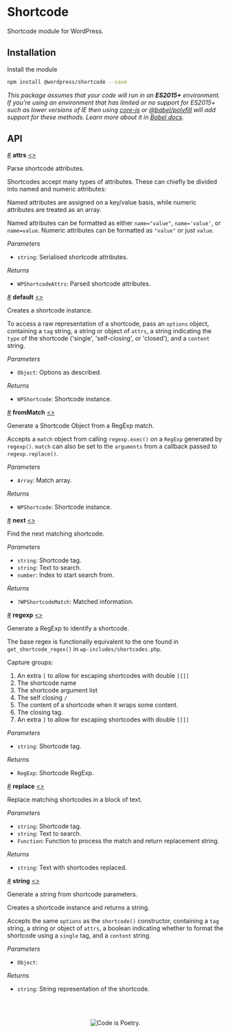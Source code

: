 # Shortcode

Shortcode module for WordPress.

## Installation

Install the module

```bash
npm install @wordpress/shortcode --save
```

_This package assumes that your code will run in an **ES2015+** environment. If you're using an environment that has limited or no support for ES2015+ such as lower versions of IE then using [core-js](https://github.com/zloirock/core-js) or [@babel/polyfill](https://babeljs.io/docs/en/next/babel-polyfill) will add support for these methods. Learn more about it in [Babel docs](https://babeljs.io/docs/en/next/caveats)._

## API

<!-- START TOKEN(Autogenerated API docs) -->

<a href="#attrs">#</a> **attrs** [\<>](src/index.js#L167-L210)

Parse shortcode attributes.

Shortcodes accept many types of attributes. These can chiefly be divided into
named and numeric attributes:

Named attributes are assigned on a key/value basis, while numeric attributes
are treated as an array.

Named attributes can be formatted as either `name="value"`, `name='value'`,
or `name=value`. Numeric attributes can be formatted as `"value"` or just
`value`.

_Parameters_

-   `string`: Serialised shortcode attributes.

_Returns_

-   `WPShortcodeAttrs`: Parsed shortcode attributes.

<a href="#default">#</a> **default** [\<>](src/index.js#L363-L363)

Creates a shortcode instance.

To access a raw representation of a shortcode, pass an `options` object,
containing a `tag` string, a string or object of `attrs`, a string indicating
the `type` of the shortcode ('single', 'self-closing', or 'closed'), and a
`content` string.

_Parameters_

-   `Object`: Options as described.

_Returns_

-   `WPShortcode`: Shortcode instance.

<a href="#frommatch">#</a> **fromMatch** [\<>](src/index.js#L223-L240)

Generate a Shortcode Object from a RegExp match.

Accepts a `match` object from calling `regexp.exec()` on a `RegExp` generated
by `regexp()`. `match` can also be set to the `arguments` from a callback
passed to `regexp.replace()`.

_Parameters_

-   `Array`: Match array.

_Returns_

-   `WPShortcode`: Shortcode instance.

<a href="#next">#</a> **next** [\<>](src/index.js#L45-L80)

Find the next matching shortcode.

_Parameters_

-   `string`: Shortcode tag.
-   `string`: Text to search.
-   `number`: Index to start search from.

_Returns_

-   `?WPShortcodeMatch`: Matched information.

<a href="#regexp">#</a> **regexp** [\<>](src/index.js#L146-L148)

Generate a RegExp to identify a shortcode.

The base regex is functionally equivalent to the one found in
`get_shortcode_regex()` in `wp-includes/shortcodes.php`.

Capture groups:

1.  An extra `[` to allow for escaping shortcodes with double `[[]]`
2.  The shortcode name
3.  The shortcode argument list
4.  The self closing `/`
5.  The content of a shortcode when it wraps some content.
6.  The closing tag.
7.  An extra `]` to allow for escaping shortcodes with double `[[]]`

_Parameters_

-   `string`: Shortcode tag.

_Returns_

-   `RegExp`: Shortcode RegExp.

<a href="#replace">#</a> **replace** [\<>](src/index.js#L92-L107)

Replace matching shortcodes in a block of text.

_Parameters_

-   `string`: Shortcode tag.
-   `string`: Text to search.
-   `Function`: Function to process the match and return replacement string.

_Returns_

-   `string`: Text with shortcodes replaced.

<a href="#string">#</a> **string** [\<>](src/index.js#L122-L124)

Generate a string from shortcode parameters.

Creates a shortcode instance and returns a string.

Accepts the same `options` as the `shortcode()` constructor, containing a
`tag` string, a string or object of `attrs`, a boolean indicating whether to
format the shortcode using a `single` tag, and a `content` string.

_Parameters_

-   `Object`: 

_Returns_

-   `string`: String representation of the shortcode.


<!-- END TOKEN(Autogenerated API docs) -->

<br/><br/><p align="center"><img src="https://s.w.org/style/images/codeispoetry.png?1" alt="Code is Poetry." /></p>
